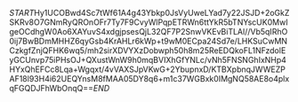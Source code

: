 $START$Hy1UCOBwd4Sc7tWf61A4g43Ybkp0JsVyUweLYad7y22JSJD+2oGkZSKRv8O7GNmRyQROnOFr7Ty7F9CvyWlPqpETRWn6ttYkR5bTNYscUK0MwIgeOCdhgW0Ao6XAYuvS4xdgjpsesQjL32QF7P2SnwVKEvBiTLAl//Vb5qIRhO0ij7BwBDmMHHZ6qyGsb4KrAHLr6kWp+t9wM0ECpa24Sd7e/LHKSuCwMNCzkgfZnjQFHK6wq5/mh2sirXDVYXzDobwph50h8m25ReEDQkoFL1NFzdolEyGCUnvp75iPHsOJ+QXustWnW9h0mqBVIXhGfYNLc/vNh5FNSNGhIxNHp4HYxQhEFCc8Lqa+Wgqxt/4vVAXSJpVKwG+2YbupnxD/KTBXpbnqJWWEZPAF18l93H4i62UEQYnsM8fMAA05DY8q6+m1c37WGBxk0IMgNQ58AE8o4plxqFGQDJFhWbOnqQ==$END$
